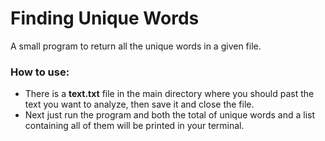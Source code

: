 
# Finding Unique Words

A small program to return all the unique words in a given file.

### How to use:
* There is a **text.txt** file in the main directory where you should past the text you want to analyze, then save it and close the file.
* Next just run the program and both the total of unique words and a list containing all of them will be printed in your terminal.
